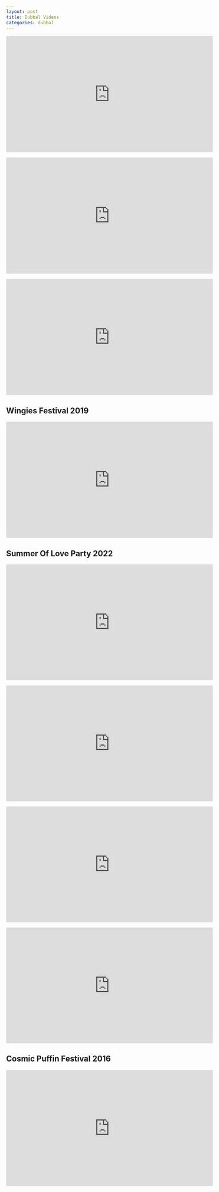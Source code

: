 ```yaml
---
layout: post
title: Dubbal Videos
categories: dubbal
---
```

<p align="center">
  <iframe width="560" height="315" src="https://www.youtube.com/embed/VOGi_H0PJfQ" title="YouTube video player" frameborder="0" allow="accelerometer; autoplay; clipboard-write; encrypted-media; gyroscope; picture-in-picture" allowfullscreen></iframe>
</p>
<p align="center">
  <iframe width="560" height="315" src="https://www.youtube.com/embed/GPljPbC-4pE" title="YouTube video player" frameborder="0" allow="accelerometer; autoplay; clipboard-write; encrypted-media; gyroscope; picture-in-picture" allowfullscreen></iframe>
</p>
<p align="center">
  <iframe width="560" height="315" src="https://www.youtube.com/embed/nVDS2jsS1bQ" title="YouTube video player" frameborder="0" allow="accelerometer; autoplay; clipboard-write; encrypted-media; gyroscope; picture-in-picture" allowfullscreen></iframe>
</p>

<h2>Wingies Festival 2019</h2>
<p align="center">
  <iframe width="560" height="315" src="https://www.youtube.com/embed/n5PoOMcR_CU" title="YouTube video player" frameborder="0" allow="accelerometer; autoplay; clipboard-write; encrypted-media; gyroscope; picture-in-picture" allowfullscreen></iframe>
</p>

<h2>Summer Of Love Party 2022</h2>
<p align="center">
  <iframe src="https://www.facebook.com/plugins/video.php?height=314&href=https%3A%2F%2Fwww.facebook.com%2Falan.shaw.319%2Fvideos%2F581912833630467%2F&show_text=false&width=560&t=0" width="560" height="314" style="border:none;overflow:hidden" scrolling="no" frameborder="0" allowfullscreen="true" allow="autoplay; clipboard-write; encrypted-media; picture-in-picture; web-share" allowFullScreen="true"></iframe>
</p>
<p align="center">
  <iframe src="https://www.facebook.com/plugins/video.php?height=314&href=https%3A%2F%2Fwww.facebook.com%2Falan.shaw.319%2Fvideos%2F733237417908532%2F&show_text=false&width=560&t=0" width="560" height="314" style="border:none;overflow:hidden" scrolling="no" frameborder="0" allowfullscreen="true" allow="autoplay; clipboard-write; encrypted-media; picture-in-picture; web-share" allowFullScreen="true"></iframe>
</p>
<p align="center">
  <iframe src="https://www.facebook.com/plugins/video.php?height=314&href=https%3A%2F%2Fwww.facebook.com%2Falan.shaw.319%2Fvideos%2F1187873088735904%2F&show_text=false&width=560&t=0" width="560" height="314" style="border:none;overflow:hidden" scrolling="no" frameborder="0" allowfullscreen="true" allow="autoplay; clipboard-write; encrypted-media; picture-in-picture; web-share" allowFullScreen="true"></iframe>
</p>
<p align="center">
  <iframe src="https://www.facebook.com/plugins/video.php?height=314&href=https%3A%2F%2Fwww.facebook.com%2Falan.shaw.319%2Fvideos%2F1470065176377985%2F&show_text=false&width=560&t=0" width="560" height="314" style="border:none;overflow:hidden" scrolling="no" frameborder="0" allowfullscreen="true" allow="autoplay; clipboard-write; encrypted-media; picture-in-picture; web-share" allowFullScreen="true"></iframe>
</p>

<h2>Cosmic Puffin Festival 2016</h2>
<p align="center">
  <iframe width="560" height="315" src="https://www.youtube.com/embed/vKd6_5kRKe8" title="YouTube video player" frameborder="0" allow="accelerometer; autoplay; clipboard-write; encrypted-media; gyroscope; picture-in-picture" allowfullscreen></iframe>
</p>